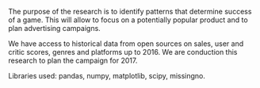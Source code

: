The purpose of the research is to identify patterns that determine success of a game. This will allow to focus on a potentially popular product and to plan advertising campaigns.

We have access to historical data from open sources on sales, user and critic scores, genres and platforms up to 2016. We are conduction this research to plan the campaign for 2017.

Libraries used: pandas, numpy, matplotlib, scipy, missingno.
